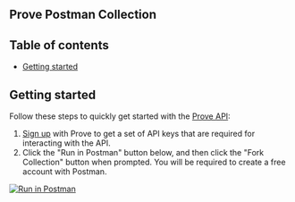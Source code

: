 ## Prove Postman Collection

## Table of contents

- [Getting started](#getting-started)

## Getting started

Follow these steps to quickly get started with the [Prove API](https://developer.prove.com/docs/prove-pre-fill-flow):

1. [Sign up](https://portal.prove.com/en/signup) with Prove to get a set of API keys that are required for interacting with the API.
2. Click the "Run in Postman" button below, and then click the "Fork Collection" button when prompted. You will be required to create a free account with Postman. 

[![Run in Postman](https://run.pstmn.io/button.svg)](https://prove-eng.postman.co/collection/38260294-894dfff1-97ba-4f75-bd7f-ecaad30fcd18?source=rip_html)
